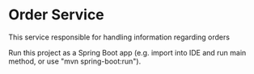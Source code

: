 # Order Service

This service responsible for handling information regarding orders

Run this project as a Spring Boot app (e.g. import into IDE and run
main method, or use "mvn spring-boot:run").